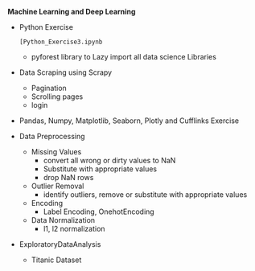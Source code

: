 **Machine Learning and Deep Learning**

  - Python Exercise
          
        [Python_Exercise3.ipynb
      - pyforest library to Lazy import all data science Libraries
  
  - Data Scraping using Scrapy
      - Pagination
      - Scrolling pages
      - login 
  
  - Pandas, Numpy, Matplotlib, Seaborn, Plotly and Cufflinks Exercise
  
  - Data Preprocessing
      - Missing Values
          - convert all wrong or dirty values to NaN
          - Substitute with appropriate values
          - drop NaN rows
      - Outlier Removal
          - identify outliers, remove or substitute with appropriate values
      - Encoding 
          - Label Encoding, OnehotEncoding
      - Data Normalization
          - l1, l2 normalization
      
   - ExploratoryDataAnalysis
        - Titanic Dataset
